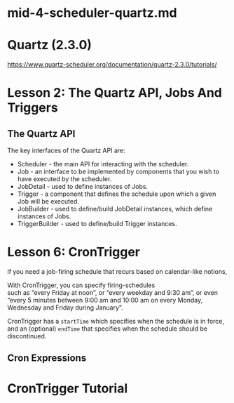 # mid-4-scheduler-quartz.md

# Quartz (2.3.0)

<https://www.quartz-scheduler.org/documentation/quartz-2.3.0/tutorials/>


# Lesson 2: The Quartz API, Jobs And Triggers

## The Quartz API

The key interfaces of the Quartz API are:
- Scheduler - the main API for interacting with the scheduler.
- Job - an interface to be implemented by components that you wish to have executed by the scheduler.
- JobDetail - used to define instances of Jobs.
- Trigger - a component that defines the schedule upon which a given Job will be executed.
- JobBuilder - used to define/build JobDetail instances, which define instances of Jobs.
- TriggerBuilder - used to define/build Trigger instances.


# Lesson 6: CronTrigger

if you need a job-firing schedule that recurs based on calendar-like notions,

With CronTrigger, you can specify firing-schedules  
such as “every Friday at noon”, or “every weekday and 9:30 am”, or even “every 5 minutes between 9:00 am and 10:00 am on every Monday, Wednesday and Friday during January”.

CronTrigger has a `startTime` which specifies when the schedule is in force, and an (optional) `endTime` that specifies when the schedule should be discontinued.

## Cron Expressions


# CronTrigger Tutorial
